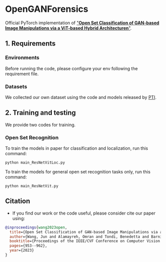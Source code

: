 # OpenGANForensics
Official PyTorch implementation of
["**Open Set Classification of GAN-based Image Manipulations via a ViT-based Hybrid Architecturen**"](https://openaccess.thecvf.com/content/CVPR2023W/WMF/papers/Wang_Open_Set_Classification_of_GAN-Based_Image_Manipulations_via_a_ViT-Based_CVPRW_2023_paper.pdf). 


## 1. Requirements
### Environments
Before running the code, please configure your env following the requirement file.

### Datasets
We collected our own dataset using the code and models released by [PTI](https://github.com/danielroich/PTI).

## 2. Training and testing
We provide two codes for training.

### Open Set Recognition
To train the models in paper for classification and localization, run this command:
```train
python main_ResNetVitLoc.py
```

To train the models for general open set recognition tasks only, run this command:
```train
python main_ResNetVit.py
```

## Citation
- If you find our work or the code useful, please consider cite our paper using:
```bibtex
@inproceedings{wang2023open,
  title={Open Set Classification of GAN-based Image Manipulations via a ViT-based Hybrid Architecture},
  author={Wang, Jun and Alamayreh, Omran and Tondi, Benedetta and Barni, Mauro},
  booktitle={Proceedings of the IEEE/CVF Conference on Computer Vision and Pattern Recognition},
  pages={953--962},
  year={2023}
}
```
